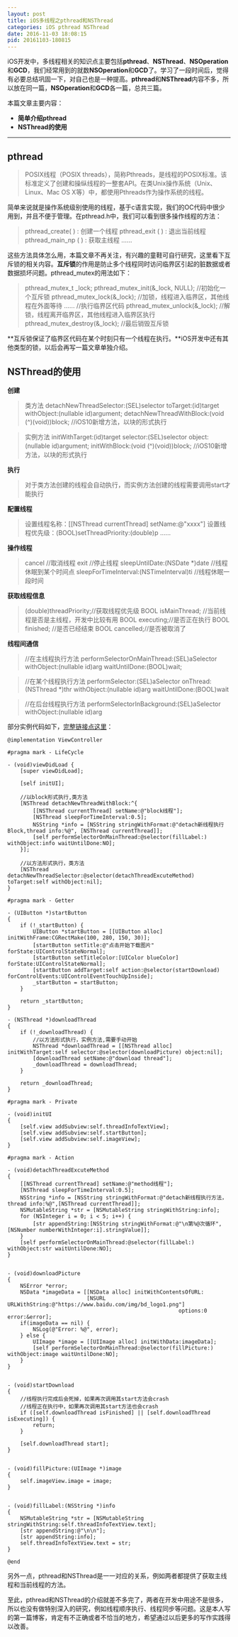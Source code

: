 ```yaml
---
layout: post
title: iOS多线程之pthread和NSThread
categories: iOS pthread NSThread 
date: 2016-11-03 18:08:15
pid: 20161103-180815
---
```


iOS开发中，多线程相关的知识点主要包括**pthread**、**NSThread**、**NSOperation**和**GCD**，我们经常用到的就数**NSOperation**和**GCD**了。学习了一段时间后，觉得有必要总结巩固一下，对自己也是一种提高。**pthread**和**NSThread**内容不多，所以放在同一篇，**NSOperation**和**GCD**各一篇，总共三篇。

本篇文章主要内容：

- **简单介绍pthread**
- **NSThread的使用**

-------------------

## pthread

> POSIX线程（POSIX threads），简称Pthreads，是线程的POSIX标准。该标准定义了创建和操纵线程的一整套API。在类Unix操作系统（Unix、Linux、Mac OS X等）中，都使用Pthreads作为操作系统的线程。


简单来说就是操作系统级别使用的线程，基于c语言实现，我们的OC代码中很少用到，并且不便于管理。在pthread.h中，我们可以看到很多操作线程的方法：

>pthread_create( ) : 创建一个线程
  pthread_exit ( )   :  退出当前线程
  pthread_main_np ( ) : 获取主线程
  ......

这些方法具体怎么用，本篇文章不再关注，有兴趣的童鞋可自行研究，这里看下互斥锁的相关内容。**互斥锁**的作用是防止多个线程同时访问临界区引起的脏数据或者数据损坏问题。pthread_mutex的用法如下：

> pthread_mutex_t   _lock;
   pthread_mutex_init(&_lock, NULL);  //初始化一个互斥锁
pthread_mutex_lock(&_lock); //加锁，线程进入临界区，其他线程在外面等待
......   //执行临界区代码
pthread_mutex_unlock(&_lock); //解锁，线程离开临界区，其他线程进入临界区执行
pthread_mutex_destroy(&_lock); //最后销毁互斥锁


**互斥锁保证了临界区代码在某个时刻只有一个线程在执行。**iOS开发中还有其他类型的锁，以后会再写一篇文章单独介绍。

## NSThread的使用

**创建**


> 类方法
   detachNewThreadSelector:(SEL)selector toTarget:(id)target withObject:(nullable id)argument;
  detachNewThreadWithBlock:(void (^)(void))block; //iOS10新增方法，以块的形式执行
  
  >实例方法
  initWithTarget:(id)target selector:(SEL)selector object:(nullable id)argument;
 initWithBlock:(void (^)(void))block; //iOS10新增方法，以块的形式执行

**执行**

>对于类方法创建的线程会自动执行，而实例方法创建的线程需要调用start才能执行

**配置线程**

>设置线程名称：[[NSThread currentThread] setName:@"xxxx"]
设置线程优先级：(BOOL)setThreadPriority:(double)p
......

**操作线程**

>cancel //取消线程
  exit  //停止线程
  sleepUntilDate:(NSDate *)date //线程休眠到某个时间点
  sleepForTimeInterval:(NSTimeInterval)ti //线程休眠一段时间

**获取线程信息**

> (double)threadPriority;//获取线程优先级
   BOOL isMainThread; //当前线程是否是主线程，开发中比较有用
   BOOL executing;//是否正在执行
   BOOL finished; //是否已经结束
   BOOL cancelled;//是否被取消了

**线程间通信**

>//在主线程执行方法
performSelectorOnMainThread:(SEL)aSelector withObject:(nullable id)arg waitUntilDone:(BOOL)wait;

>//在某个线程执行方法
 performSelector:(SEL)aSelector onThread:(NSThread *)thr withObject:(nullable id)arg waitUntilDone:(BOOL)wait
 
 >//在后台线程执行方法
 performSelectorInBackground:(SEL)aSelector withObject:(nullable id)arg

部分实例代码如下，[完整链接点这里](https://github.com/neebel/NBLNSThreadDemo)：


```
@implementation ViewController

#pragma mark - LifeCycle

- (void)viewDidLoad {
    [super viewDidLoad];
    
    [self initUI];
    
    //以block形式执行,类方法
    [NSThread detachNewThreadWithBlock:^{
        [[NSThread currentThread] setName:@"block线程"];
        [NSThread sleepForTimeInterval:0.5];
        NSString *info = [NSString stringWithFormat:@"detach新线程执行Block,thread info:%@", [NSThread currentThread]];
        [self performSelectorOnMainThread:@selector(fillLabel:) withObject:info waitUntilDone:NO];
    }];
    
    //以方法形式执行，类方法
    [NSThread detachNewThreadSelector:@selector(detachThreadExcuteMethod) toTarget:self withObject:nil];
}

#pragma mark - Getter

- (UIButton *)startButton
{
    if (!_startButton) {
        UIButton *startButton = [[UIButton alloc] initWithFrame:CGRectMake(100, 280, 150, 30)];
        [startButton setTitle:@"点击开始下载图片" forState:UIControlStateNormal];
        [startButton setTitleColor:[UIColor blueColor] forState:UIControlStateNormal];
        [startButton addTarget:self action:@selector(startDownload) forControlEvents:UIControlEventTouchUpInside];
        _startButton = startButton;
    }

    return _startButton;
}

- (NSThread *)downloadThread
{
    if (!_downloadThread) {
        //以方法形式执行，实例方法,需要手动开始
        NSThread *downloadThread = [[NSThread alloc] initWithTarget:self selector:@selector(downloadPicture) object:nil];
        [downloadThread setName:@"download thread"];
        _downloadThread = downloadThread;
    }
    
    return _downloadThread;
}

#pragma mark - Private

- (void)initUI
{
    [self.view addSubview:self.threadInfoTextView];
    [self.view addSubview:self.startButton];
    [self.view addSubview:self.imageView];
}

#pragma mark - Action

- (void)detachThreadExcuteMethod
{
    [[NSThread currentThread] setName:@"method线程"];
    [NSThread sleepForTimeInterval:0.5];
    NSString *info = [NSString stringWithFormat:@"detach新线程执行方法，thread info:%@",[NSThread currentThread]];
    NSMutableString *str = [NSMutableString stringWithString:info];
    for (NSInteger i = 0; i < 5; i++) {
        [str appendString:[NSString stringWithFormat:@"\n第%@次循环", [NSNumber numberWithInteger:i].stringValue]];
    }
    [self performSelectorOnMainThread:@selector(fillLabel:) withObject:str waitUntilDone:NO];
}


- (void)downloadPicture
{
    NSError *error;
    NSData *imageData = [[NSData alloc] initWithContentsOfURL:
                         [NSURL URLWithString:@"https://www.baidu.com/img/bd_logo1.png"]
                                                      options:0 error:&error];
    if(imageData == nil) {
        NSLog(@"Error: %@", error);
    } else {
        UIImage *image = [[UIImage alloc] initWithData:imageData];
        [self performSelectorOnMainThread:@selector(fillPicture:) withObject:image waitUntilDone:NO];
    }
}


- (void)startDownload
{
    //线程执行完成后会死掉，如果再次调用其start方法会crash
    //线程正在执行中，如果再次调用其start方法也会crash
    if ([self.downloadThread isFinished] || [self.downloadThread isExecuting]) {
        return;
    }
    
    [self.downloadThread start];
}


- (void)fillPicture:(UIImage *)image
{
    self.imageView.image = image;
}


- (void)fillLabel:(NSString *)info
{
    NSMutableString *str = [NSMutableString stringWithString:self.threadInfoTextView.text];
    [str appendString:@"\n\n"];
    [str appendString:info];
    self.threadInfoTextView.text = str;
}

@end
```

另外一点，pthread和NSThread是一一对应的关系，例如两者都提供了获取主线程和当前线程的方法。

至此，pthread和NSThread的介绍就差不多完了，两者在开发中用途不是很多，所以也没有做特别深入的研究，例如线程顺序执行、线程同步等问题。这是本人写的第一篇博客，肯定有不正确或者不恰当的地方，希望通过以后更多的写作实践得以改善。
